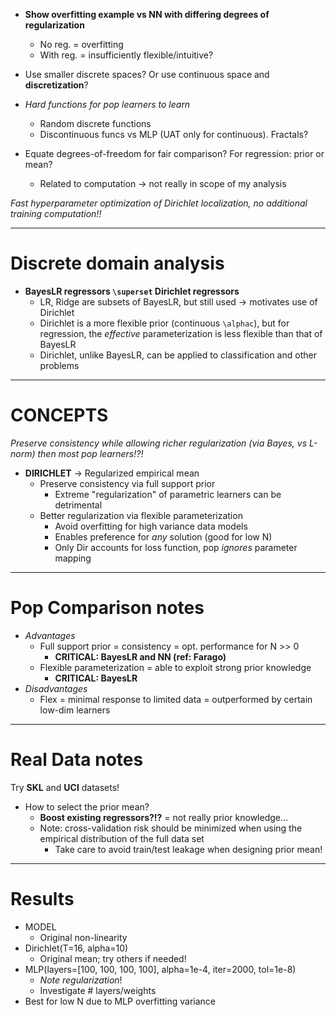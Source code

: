 - **Show overfitting example vs NN with differing degrees of regularization**
  - No reg. = overfitting
  - With reg. = insufficiently flexible/intuitive?

- Use smaller discrete spaces? Or use continuous space and **discretization**?
- *Hard functions for pop learners to learn*
  - Random discrete functions
  - Discontinuous funcs vs MLP (UAT only for continuous). Fractals?

- Equate degrees-of-freedom for fair comparison? For regression: prior or mean?
  - Related to computation -> not really in scope of my analysis

*Fast hyperparameter optimization of Dirichlet localization, no additional training computation!!*

---
# Discrete domain analysis
- **BayesLR regressors `\superset` Dirichlet regressors**
  - LR, Ridge are subsets of BayesLR, but still used -> motivates use of Dirichlet
  - Dirichlet is a more flexible prior (continuous `\alphac`), but for regression, the *effective* parameterization is less flexible than that of BayesLR
  - Dirichlet, unlike BayesLR, can be applied to classification and other problems


---
# CONCEPTS
*Preserve consistency while allowing richer regularization (via Bayes, vs L-norm) then most pop learners!?!*

- **DIRICHLET** -> Regularized empirical mean
  - Preserve consistency via full support prior
    - Extreme "regularization" of parametric learners can be detrimental
  - Better regularization via flexible parameterization
    - Avoid overfitting for high variance data models
    - Enables preference for *any* solution (good for low N)
    - Only Dir accounts for loss function, pop *ignores* parameter mapping


---
# Pop Comparison notes
- *Advantages*
  - Full support prior = consistency = opt. performance for N >> 0
    - **CRITICAL: BayesLR and NN (ref: Farago)**
  - Flexible parameterization = able to exploit strong prior knowledge
    - **CRITICAL: BayesLR**
- *Disadvantages*
  - Flex = minimal response to limited data = outperformed by certain low-dim learners


---
# Real Data notes
Try **SKL** and **UCI** datasets!

- How to select the prior mean?
  - **Boost existing regressors?!?** = not really prior knowledge...
  - Note: cross-validation risk should be minimized when using the empirical distribution of the full data set
    - Take care to avoid train/test leakage when designing prior mean!


---
# Results

- MODEL
  - Original non-linearity
- Dirichlet(T=16, alpha=10)
  - Original mean; try others if needed!
- MLP(layers=[100, 100, 100, 100], alpha=1e-4, iter=2000, tol=1e-8)
  - *Note regularization*!
  - Investigate # layers/weights
- Best for low N due to MLP overfitting variance
